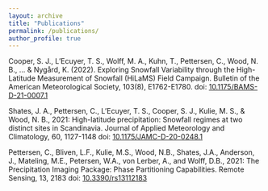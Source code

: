```yaml
---
layout: archive
title: "Publications"
permalink: /publications/
author_profile: true
---
```

Cooper, S. J., L’Ecuyer, T. S., Wolff, M. A., Kuhn, T., Pettersen, C., Wood, N. B., ... & Nygård, K. (2022). Exploring Snowfall Variability through the High-Latitude Measurement of Snowfall (HiLaMS) Field Campaign. Bulletin of the American Meteorological Society, 103(8), E1762-E1780. doi: [10.1175/BAMS-D-21-0007.1](https://doi.org/10.1175/BAMS-D-21-0007.1)

Shates, J. A., Pettersen, C., L’Ecuyer, T. S., Cooper, S. J., Kulie, M. S., & Wood, N. B., 2021: High-latitude precipitation: Snowfall regimes at two distinct sites in Scandinavia. Journal of Applied Meteorology and Climatology, 60, 1127-1148 doi: [10.1175/JAMC-D-20-0248.1](https://doi.org/10.1175/JAMC-D-20-0248.1)

Pettersen, C., Bliven, L.F., Kulie, M.S., Wood, N.B., Shates, J.A., Anderson, J., Mateling, M.E., Petersen, W.A., von Lerber, A., and Wolff, D.B., 2021: The Precipitation Imaging Package: Phase Partitioning Capabilities. Remote Sensing, 13, 2183 doi: [10.3390/rs13112183](https://www.mdpi.com/2072-4292/13/11/2183)
